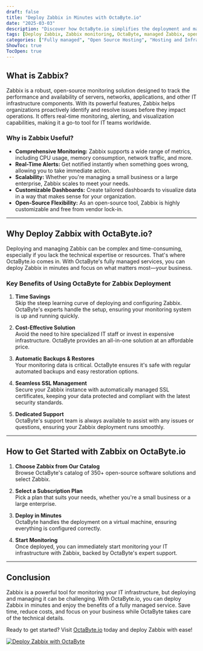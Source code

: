 ```yaml
---
draft: false
title: "Deploy Zabbix in Minutes with OctaByte.io"
date: "2025-03-03"
description: "Discover how OctaByte.io simplifies the deployment and management of Zabbix, the powerful open-source monitoring solution. Save time, reduce costs, and enjoy seamless monitoring with OctaByte's fully managed services."
tags: [Deploy Zabbix, Zabbix monitoring, OctaByte, managed Zabbix, open-source monitoring, Zabbix deployment, IT infrastructure monitoring, managed open-source services, OctaByte Zabbix, Zabbix hosting]
categories: ["Fully managed", "Open Source Hosting", "Hosting and Infrastructure", "Monitoring", "Zabbix"]
ShowToc: true
TocOpen: true
---
```



## What is Zabbix?

Zabbix is a robust, open-source monitoring solution designed to track the performance and availability of servers, networks, applications, and other IT infrastructure components. With its powerful features, Zabbix helps organizations proactively identify and resolve issues before they impact operations. It offers real-time monitoring, alerting, and visualization capabilities, making it a go-to tool for IT teams worldwide.

### Why is Zabbix Useful?

- **Comprehensive Monitoring:** Zabbix supports a wide range of metrics, including CPU usage, memory consumption, network traffic, and more.
- **Real-Time Alerts:** Get notified instantly when something goes wrong, allowing you to take immediate action.
- **Scalability:** Whether you're managing a small business or a large enterprise, Zabbix scales to meet your needs.
- **Customizable Dashboards:** Create tailored dashboards to visualize data in a way that makes sense for your organization.
- **Open-Source Flexibility:** As an open-source tool, Zabbix is highly customizable and free from vendor lock-in.

---

## Why Deploy Zabbix with OctaByte.io?

Deploying and managing Zabbix can be complex and time-consuming, especially if you lack the technical expertise or resources. That's where OctaByte.io comes in. With OctaByte's fully managed services, you can deploy Zabbix in minutes and focus on what matters most—your business.

### Key Benefits of Using OctaByte for Zabbix Deployment

1. **Time Savings**  
   Skip the steep learning curve of deploying and configuring Zabbix. OctaByte's experts handle the setup, ensuring your monitoring system is up and running quickly.

2. **Cost-Effective Solution**  
   Avoid the need to hire specialized IT staff or invest in expensive infrastructure. OctaByte provides an all-in-one solution at an affordable price.

3. **Automatic Backups & Restores**  
   Your monitoring data is critical. OctaByte ensures it's safe with regular automated backups and easy restoration options.

4. **Seamless SSL Management**  
   Secure your Zabbix instance with automatically managed SSL certificates, keeping your data protected and compliant with the latest security standards.

5. **Dedicated Support**  
   OctaByte's support team is always available to assist with any issues or questions, ensuring your Zabbix deployment runs smoothly.

---

## How to Get Started with Zabbix on OctaByte.io

1. **Choose Zabbix from Our Catalog**  
   Browse OctaByte's catalog of 350+ open-source software solutions and select Zabbix.

2. **Select a Subscription Plan**  
   Pick a plan that suits your needs, whether you're a small business or a large enterprise.

3. **Deploy in Minutes**  
   OctaByte handles the deployment on a virtual machine, ensuring everything is configured correctly.

4. **Start Monitoring**  
   Once deployed, you can immediately start monitoring your IT infrastructure with Zabbix, backed by OctaByte's expert support.

---

## Conclusion

Zabbix is a powerful tool for monitoring your IT infrastructure, but deploying and managing it can be challenging. With OctaByte.io, you can deploy Zabbix in minutes and enjoy the benefits of a fully managed service. Save time, reduce costs, and focus on your business while OctaByte takes care of the technical details.

Ready to get started? Visit [OctaByte.io](https://octabyte.io) today and deploy Zabbix with ease!

[![Deploy Zabbix with OctaByte](/images/deploy-on-octabyte.png)](https://octabyte.io/fully-managed-open-source-services/hosting-and-infrastructure/monitoring/zabbix)